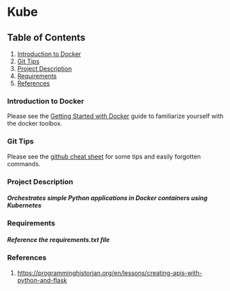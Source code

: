 # Kube

## Table of Contents
1. [Introduction to Docker](#Introduction-to-Docker)
2. [Git Tips](#Git-Tips)
3. [Project Description](#Project-Description)
4. [Requirements](#Requirements)
5. [References](#References)

### Introduction to Docker
Please see the [Getting Started with Docker](doc/docker-getting-started.md) guide to familiarize
yourself with the docker toolbox.

### Git Tips
Please see the [github cheat sheet](doc/github-cheat-sheet.md) for some tips and easily forgotten
commands.

### Project Description
##### Orchestrates simple Python applications in Docker containers using Kubernetes

### Requirements
##### Reference the requirements.txt file

### References

1. https://programminghistorian.org/en/lessons/creating-apis-with-python-and-flask


